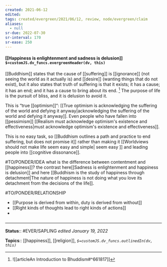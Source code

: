 ```yaml
---
created: 2021-06-12
edited: 
tags: created/evergreen/2021/06/12, review, node/evergreen/claim
aliases:
  - null
sr-due: 2022-07-30
sr-interval: 170
sr-ease: 250
---
```


#### [[Happiness is enlightenment and sadness is delusion]] `$=customJS.dv_funcs.evergreenHeader(dv, this)`

[[Buddhism]] states that the cause of [[suffering]] is [[ignorance]] (not seeing the world as it actually is) and [[desire]] (wanting things that do not exist), but it also states that truth of suffering is that it exists; it has a cause; it has an end; and it has a cause to bring about its end. [^1]  The purpose of life is the pursuit of bliss, and it is delusion to avoid it.

This is “true [[optimism]]“: [[True optimism is acknowledging the suffering of the world and defying it anyway|acknowledging the suffering of the world and defying it anyway]]. Even people who have fallen into [[pessimism]]  [[Realism must acknowledge optimism's existence and effectiveness|must acknowledge optimism's existence and effectiveness]]. 

This is no easy task, so [[Buddhism outlines a path and practice to end suffering, but does not promise it]] rather than making it [[Worldviews should not make life seem easy and simple| seem easy ]] and leading people into [[cognitive dissonance]].

#TO/PONDER/IDEA what is the difference between contentment and [[happiness]]? 
the contrast here[[Sadness is enlightenment and happiness is delusion]] and here [[Buddhism is the study of happiness through detachment|The nature of happiness is not doing what you love its detachment from the decisions of the life]].

#TO/PONDER/RELATIONSHIP
- [[Purpose is derived from within, duty is derived from without]]
- [[Right kinds of thoughts lead to right kinds of actions]]
- 

### <hr class="footnote"/>

**Status**:: #EVER/SAPLING 
*edited January 19, 2022*

**Topics**:: [[happiness]], [[religion]], 
*`$=customJS.dv_funcs.outlinedIn(dv, this)`*

[^1]: ![[articleAn Introduction to Bhuddism#^661817]]
